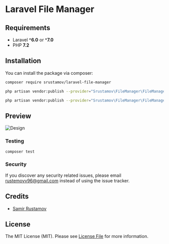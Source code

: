 # Laravel File Manager



## Requirements

- Laravel **^6.0** or **^7.0**
- PHP **7.2**

## Installation

You can install the package via composer:

```bash
composer require srustamov/laravel-file-manager
```

```bash
php artisan vendor:publish --provider="Srustamov\FileManager\FileManagerServiceProvider" --tag="config"
```
```bash
php artisan vendor:publish --provider="Srustamov\FileManager\FileManagerServiceProvider" --tag="public" --force
```

## Preview
![Design](https://i.ibb.co/Jc6kxYk/ezgif-com-video-to-gif.gif)



### Testing

``` bash
composer test
```


### Security

If you discover any security related issues, please email rustemovv96@gmail.com instead of using the issue tracker.

## Credits

- [Samir Rustamov](https://github.com/srustamov)

## License

The MIT License (MIT). Please see [License File](LICENSE.md) for more information.

